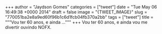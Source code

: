 
+++
author = "Jaydson Gomes"
categories = ["tweet"]
date = "Tue May 06 16:49:38 +0000 2014"
draft = false
image = "{TWEET_IMAGE}"
slug = "770051ba2e8a9ed60f96b1c6d1fcb04fb370a2bb"
tags = ["tweet"]
title = """Vou ter 60 anos, e ainda ..."""
+++
Vou ter 60 anos, e ainda vou me divertir ouvindo NOFX.
